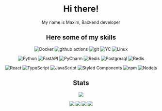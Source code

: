 

<div align="center">
   <p>
  <h1>Hi there! </h1>
   <p>My name is Maxim, Backend developer</p>

   <h2>Here some of my skills</h2>
  <img alt="Docker" src="https://img.shields.io/badge/-Docker-46a2f1?style=flat-square&logo=docker&logoColor=white" />
  <img alt="github actions" src="https://img.shields.io/badge/-Github_Actions-2088FF?style=flat-square&logo=github-actions&logoColor=white" />
  <img alt="git" src="https://img.shields.io/badge/-Git-F05032?style=flat-square&logo=git&logoColor=white" />
  <img alt="YC" src="https://img.shields.io/badge/-YandexCloud-1E90FF?style=flat-square&logo=yandexcloud&logoColor=white" />
  <img alt="Linux" src="https://img.shields.io/badge/-Linux-696969?style=flat-square&logo=linux&logoColor=white" />
  </p>
  <p>
  <img alt="Python" src="https://img.shields.io/badge/-Python-4682B4?style=flat-square&logo=python&logoColor=white">
  <img alt="FastAPI" src="https://img.shields.io/badge/-FastAPI-20B2AA?style=flat-square&logo=fastapi&logoColor=white">
  <img alt="PyCharm" src="https://img.shields.io/badge/-PyCharm-3CB371?style=flat-square&logo=pycharm&logoColor=white">
  <img alt="Redis" src="https://img.shields.io/badge/-NGINX-43853d?style=flat-square&logo=nginx&logoColor=white">
  <img alt="Postgresql" src="https://img.shields.io/badge/-PostgreSQL-4682B4?style=flat-square&logo=postgresql&logoColor=white">
  <img alt="Redis" src="https://img.shields.io/badge/-Redis-DC143C?style=flat-square&logo=redis&logoColor=white">

  </p>
 
  <p>
  <img alt="React" src="https://img.shields.io/badge/-React-45b8d8?style=flat-square&logo=react&logoColor=white" />
  <img alt="TypeScript" src="https://img.shields.io/badge/-TypeScript-007ACC?style=flat-square&logo=typescript&logoColor=white" />
  <img alt="JavaScript" src="https://img.shields.io/badge/-JavaScript-DAA520?style=flat-square&logo=javascript&logoColor=white" />
  <img alt="Styled Components" src="https://img.shields.io/badge/-Styled_Components-db7092?style=flat-square&logo=styled-components&logoColor=white" />
  <img alt="npm" src="https://img.shields.io/badge/-NPM-CB3837?style=flat-square&logo=npm&logoColor=white" />
  <img alt="Nodejs" src="https://img.shields.io/badge/-Nodejs-43853d?style=flat-square&logo=Node.js&logoColor=white" />
</p>
      <h2>Stats</h2>
        <img src="https://github-readme-stats.vercel.app/api?username=maplexx14&show_icons=true&theme=radical&include_all_commits=true">
  <div align="center">
     
   ![](https://github-profile-summary-cards.vercel.app/api/cards/most-commit-language?username=maplexx14&theme=dark)
   ![](https://github-profile-summary-cards.vercel.app/api/cards/repos-per-language?username=maplexx14&theme=dark)
   ![](https://github-profile-summary-cards.vercel.app/api/cards/stats?username=maplexx14&theme=dark)
   ![](https://github-profile-summary-cards.vercel.app/api/cards/productive-time?username=maplexx14&theme=dark)
  </div>
  

</div>




